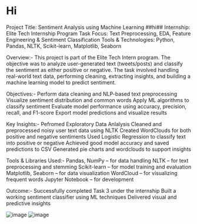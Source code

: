 # Hi
Project Title: Sentiment Analysis using Machine Learning ##hi##
Internship: Elite Tech Internship Program
Task Focus: Text Preprocessing, EDA, Feature Engineering & Sentiment Classification
Tools & Technologies: Python, Pandas, NLTK, Scikit-learn, Matplotlib, Seaborn

Overview:-
This project is part of the Elite Tech Intern program. The objective was to analyze user-generated text (tweets/posts) and classify the sentiment as either positive or negative. The task involved handling real-world text data, performing cleaning, extracting insights, and building a machine learning model to predict sentiment.

Objectives:-
Perform data cleaning and NLP-based text preprocessing
Visualize sentiment distribution and common words
Apply ML algorithms to classify sentiment
Evaluate model performance using accuracy, precision, recall, and F1-score
Export model predictions and visualize results

Key Insights:-
Pefromed Exploratory Data Anlalysis
Cleaned and preprocessed noisy user text data using NLTK
Created WordClouds for both positive and negative sentiments
Used Logistic Regression to classify text into positive or negative
Achieved good model accuracy and saved predictions to CSV
Generated pie charts and wordclouds to support insights

Tools & Libraries Used:-
Pandas, NumPy – for data handling
NLTK – for text preprocessing and stemming
Scikit-learn – for model training and evaluation
Matplotlib, Seaborn – for data visualization
WordCloud – for visualizing frequent words
Jupyter Notebook – for development

Outcome:-
Successfully completed Task 3 under the internship
Built a working sentiment classifier using ML techniques
Delivered visual and predictive insights

![image](https://github.com/user-attachments/assets/ff4e5cf4-3d7b-4472-b156-729a8357d6ad)
![image](https://github.com/user-attachments/assets/dd5c6f4c-ec1d-4d6c-b99d-3f7a7d485c7e)

